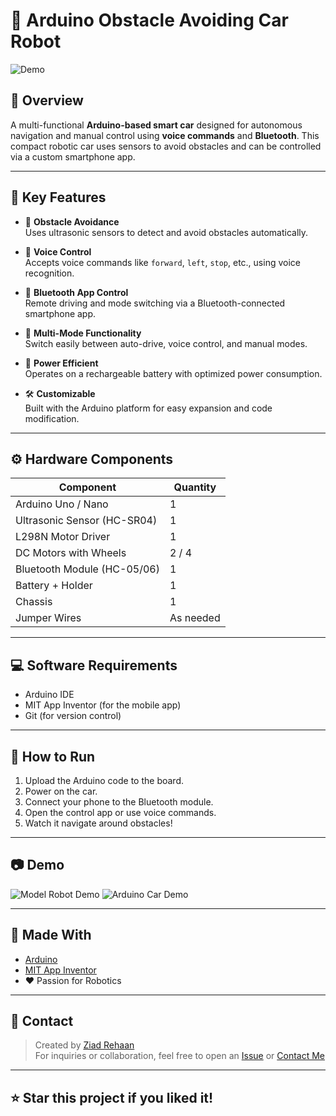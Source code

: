# 🤖 Arduino Obstacle Avoiding Car Robot

![Demo](https://i.ibb.co/zTyZQQ58/Robot-Voiture-Arduino-vitant-Obstacles.png)



 <!-- تقدر تحط صورة توضيحية هنا -->

## 📌 Overview

A multi-functional **Arduino-based smart car** designed for autonomous navigation and manual control using **voice commands** and **Bluetooth**. This compact robotic car uses sensors to avoid obstacles and can be controlled via a custom smartphone app.

---

## 🔑 Key Features

- 🚧 **Obstacle Avoidance**  
  Uses ultrasonic sensors to detect and avoid obstacles automatically.

- 🎤 **Voice Control**  
  Accepts voice commands like `forward`, `left`, `stop`, etc., using voice recognition.

- 📱 **Bluetooth App Control**  
  Remote driving and mode switching via a Bluetooth-connected smartphone app.

- 🔁 **Multi-Mode Functionality**  
  Switch easily between auto-drive, voice control, and manual modes.

- 🔋 **Power Efficient**  
  Operates on a rechargeable battery with optimized power consumption.

- 🛠️ **Customizable**  
  Built with the Arduino platform for easy expansion and code modification.

---

## ⚙️ Hardware Components

| Component              | Quantity |
|------------------------|----------|
| Arduino Uno / Nano     | 1        |
| Ultrasonic Sensor (HC-SR04) | 1        |
| L298N Motor Driver     | 1        |
| DC Motors with Wheels  | 2 / 4    |
| Bluetooth Module (HC-05/06) | 1        |
| Battery + Holder       | 1        |
| Chassis                | 1        |
| Jumper Wires           | As needed |

---

## 💻 Software Requirements

- Arduino IDE
- MIT App Inventor (for the mobile app)
- Git (for version control)

---

## 🚀 How to Run

1. Upload the Arduino code to the board.
2. Power on the car.
3. Connect your phone to the Bluetooth module.
4. Open the control app or use voice commands.
5. Watch it navigate around obstacles!

---

## 📷 Demo

![Model Robot Demo](https://i.ibb.co/B2CnX0wx/your-image-name.png)
![Arduino Car Demo](https://i.ibb.co/HTFjHKVZ/Arduino-Car-2.jpg/your-image-name.png)


---

## 🧠 Made With

- [Arduino](https://www.arduino.cc/)
- [MIT App Inventor](https://appinventor.mit.edu/)
- ❤️ Passion for Robotics

---

## 📩 Contact

> Created by [Ziad Rehaan](https://github.com/ziadrehaan)  
For inquiries or collaboration, feel free to open an [Issue](https://github.com/ziadrehaan/Obstacle-Avoiding-Car-Robot/issues) or [Contact Me](mailto:your-email@example.com)

---

## ⭐ Star this project if you liked it!

